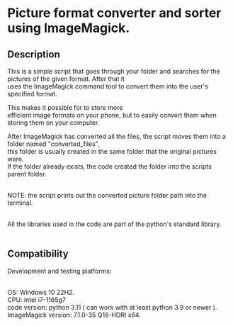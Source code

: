 # Picture format converter and sorter using ImageMagick.

## Description
This is a simple script that goes through your folder and searches for the pictures of the given format. After that it <br /> 
uses the ImageMagick command tool to convert them into the user's specified format.  <br />

This makes it possible for to store more <br /> 
efficient image formats on your phone, but to easily convert them when storing them on your computer. <br />

After ImageMagick has converted all the files, the script moves them into a folder named "converted_files", <br />
this folder is usually created in the same folder that the original pictures were. <br />
If the folder already exists, the code created the folder into the scripts parent folder. <br /> <br />

NOTE: the script prints out the converted picture folder path into the terminal. <br /> <br />

All the libraries used in the code are part of the python's standard library. <br /> <br />


## Compatibility

Development and testing platforms: <br /> <br/>

OS: Windows 10  22H2. <br />
CPU: intel i7-1165g7 <br />
code version: python 3.11 ( can work with  at least python 3.9 or newer ). <br />
ImageMagick version: 7.1.0-35 Q16-HDRI x64. <br />